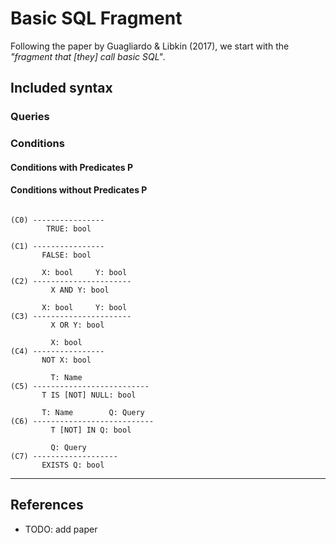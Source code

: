 # Basic SQL Fragment

Following the paper by Guagliardo & Libkin (2017), we start with the
_"fragment that [they] call basic SQL"_.

## Included syntax

### Queries

<!-- TODO -->

### Conditions

#### Conditions with Predicates P

<!-- TODO: work it out -->

#### Conditions without Predicates P

```plaintext

(C0) ----------------
        TRUE: bool

(C1) ----------------
       FALSE: bool

       X: bool     Y: bool
(C2) ----------------------
         X AND Y: bool

       X: bool     Y: bool
(C3) ----------------------
         X OR Y: bool

         X: bool
(C4) ----------------
       NOT X: bool

         T: Name
(C5) --------------------------
       T IS [NOT] NULL: bool

       T: Name        Q: Query
(C6) ---------------------------
         T [NOT] IN Q: bool

         Q: Query
(C7) -------------------
       EXISTS Q: bool
```

---

## References

- TODO: add paper

